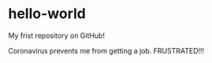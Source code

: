 # hello-world
My frist repository on GitHub!

Coronavirus prevents me from getting a job. FRUSTRATED!!!
